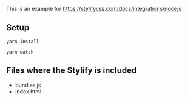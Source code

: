 This is an example for https://stylifycss.com/docs/integrations/nodejs

## Setup

```
yarn install

yarn watch
```

## Files where the Stylify is included

- bundles.js
- index.html

